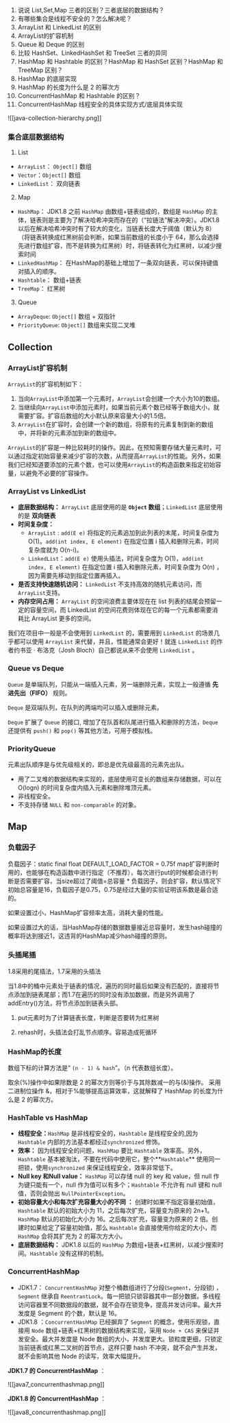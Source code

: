 1. 说说 List,Set,Map 三者的区别？三者底层的数据结构？
2. 有哪些集合是线程不安全的？怎么解决呢？
3. ArrayList 和 LinkedList 的区别
4. ArrayList的扩容机制
5. Queue 和 Deque 的区别
6. 比较 HashSet、LinkedHashSet 和 TreeSet 三者的异同
7. HashMap 和 Hashtable 的区别？HashMap 和 HashSet 区别？HashMap 和 TreeMap 区别？
8. HashMap 的底层实现
9. HashMap 的长度为什么是 2 的幂次方
10. ConcurrentHashMap 和 Hashtable 的区别？
11. ConcurrentHashMap 线程安全的具体实现方式/底层具体实现

![[java-collection-hierarchy.png]]

### 集合底层数据结构

1. List

-   `ArrayList`： `Object[]` 数组
-   `Vector`：`Object[]` 数组
-   `LinkedList`： 双向链表

2. Map
-   `HashMap`： JDK1.8 之前 `HashMap` 由数组+链表组成的，数组是 `HashMap` 的主体，链表则是主要为了解决哈希冲突而存在的（“拉链法”解决冲突）。JDK1.8 以后在解决哈希冲突时有了较大的变化，当链表长度大于阈值（默认为 8）（将链表转换成红黑树前会判断，如果当前数组的长度小于 64，那么会选择先进行数组扩容，而不是转换为红黑树）时，将链表转化为红黑树，以减少搜索时间
-   `LinkedHashMap`： 在HashMap的基础上增加了一条双向链表，可以保持键值对插入的顺序。
-   `Hashtable`： 数组+链表
-   `TreeMap`： 红黑树

3. Queue

-   `ArrayDeque`: `Object[]` 数组 + 双指针
-   `PriorityQueue`: `Object[]` 数组来实现二叉堆

## Collection

### ArrayList扩容机制

`ArrayList`的扩容机制如下：

1.  当向`ArrayList`中添加第一个元素时，`ArrayList`会创建一个大小为10的数组。
2.  当继续向`ArrayList`中添加元素时，如果当前元素个数已经等于数组大小，就需要扩容。扩容后数组的大小默认原来容量大小的1.5倍。
3.  `ArrayList`在扩容时，会创建一个新的数组，将原有的元素复制到新的数组中，并将新的元素添加到新的数组中。

`ArrayList`的扩容是一种比较耗时的操作。因此，在预知需要存储大量元素时，可以通过指定初始容量来减少扩容的次数，从而提高`ArrayList`的性能。另外，如果我们已经知道要添加的元素个数，也可以使用`ArrayList`的构造函数来指定初始容量，以避免不必要的扩容操作。

### ArrayList vs LinkedList 

-   **底层数据结构：** `ArrayList` 底层使用的是 **`Object` 数组**；`LinkedList` 底层使用的是 **双向链表** 
-   **时间复杂度：**
    -   `ArrayList` : `add(E e)` 将指定的元素追加到此列表的末尾，时间复杂度为 O(1)。`add(int index, E element)`  在指定位置 i 插入和删除元素，时间复杂度就为 O(n-i)。
    -   `LinkedList`：`add(E e)` 使用头插法，时间复杂度为 O(1)，`add(int index, E element)`  在指定位置 i 插入和删除元素，时间复杂度为 O(n) ，因为需要先移动到指定位置再插入。
-   **是否支持快速随机访问：** `LinkedList` 不支持高效的随机元素访问，而 `ArrayList`支持。
-   **内存空间占用：** `ArrayList` 的空间浪费主要体现在在 list 列表的结尾会预留一定的容量空间，而 LinkedList 的空间花费则体现在它的每一个元素都需要消耗比 ArrayList 更多的空间。

我们在项目中一般是不会使用到 `LinkedList` 的，需要用到 `LinkedList` 的场景几乎都可以使用 `ArrayList` 来代替，并且，性能通常会更好！就连 `LinkedList` 的作者约书亚 · 布洛克（Josh Bloch）自己都说从来不会使用 `LinkedList` 。

### Queue vs Deque

`Queue` 是单端队列，只能从一端插入元素，另一端删除元素，实现上一般遵循 **先进先出（FIFO）** 规则。

`Deque` 是双端队列，在队列的两端均可以插入或删除元素。

`Deque` 扩展了 `Queue` 的接口, 增加了在队首和队尾进行插入和删除的方法，`Deque` 还提供有 `push()` 和 `pop()` 等其他方法，可用于模拟栈。

### PriorityQueue

元素出队顺序是与优先级相关的，即总是优先级最高的元素先出队。

- 用了二叉堆的数据结构来实现的，底层使用可变长的数组来存储数据，可以在 O(logn) 的时间复杂度内插入元素和删除堆顶元素。
- 非线程安全。
- 不支持存储 `NULL` 和 `non-comparable` 的对象。
## Map

### 负载因子

负载因子：static final float DEFAULT_LOAD_FACTOR = 0.75f
map扩容判断时用的，也能够在构造函数中进行指定（不推荐），每次进行put的时候都会进行判断是否需要扩容，当size超过了阈值=总容量 * 负载因子，则会扩容，默认情况下初始总容量是16，负载因子是0.75，0.75是经过大量的实验证明该系数是最合适的。

如果设置过小，HashMap扩容频率太高，消耗大量的性能。

如果设置过大的话，当HashMap存储的数据数量接近总容量时，发生hash碰撞的概率将达到接近1，这违背的HashMap减少hash碰撞的原则。

### 头插尾插

1.8采用的尾插法，1.7采用的头插法

当1.8中的桶中元素处于链表的情况，遍历的同时最后如果没有匹配的，直接将节点添加到链表尾部；而1.7在遍历的同时没有添加数据，而是另外调用了addEntry()方法，将节点添加到链表头部。

1. put元素时为了计算链表长度，判断是否要转为红黑树

2. rehash时，头插法会打乱节点顺序。容易造成死循环

### HashMap的长度

数组下标的计算方法是“ `(n - 1) & hash`”。（n 代表数组长度）。

取余(%)操作中如果除数是 2 的幂次方则等价于与其除数减一的与(&)操作。
采用二进制位操作 &，相对于%能够提高运算效率，这就解释了 HashMap 的长度为什么是 2 的幂次方。

### HashTable vs HashMap

-   **线程安全：**`HashMap` 是非线程安全的，`Hashtable` 是线程安全的,因为 `Hashtable` 内部的方法基本都经过`synchronized` 修饰。
-   **效率：** 因为线程安全的问题，`HashMap` 要比 `Hashtable` 效率高。另外，`Hashtable` 基本被淘汰，不要在代码中使用它，整个**`Hashtable`** 使用同一把锁，使用`synchronized` 来保证线程安全，效率非常低下。
-   **Null key 和Null value：** `HashMap` 可以存储 null 的 key 和 value，但 null 作为键只能有一个，null 作为值可以有多个；`Hashtable` 不允许有 null 键和 null 值，否则会抛出 `NullPointerException`。
-   **初始容量大小和每次扩充容量大小的不同 ：** 创建时如果不指定容量初始值，`Hashtable` 默认的初始大小为 11，之后每次扩充，容量变为原来的 2n+1。`HashMap` 默认的初始化大小为 16。之后每次扩充，容量变为原来的 2 倍。创建时如果给定了容量初始值，那么 `Hashtable` 会直接使用你给定的大小，而 `HashMap` 会将其扩充为 2 的幂次方大小。
-   **底层数据结构：** JDK1.8 以后的 `HashMap` 为数组+链表+红黑树，以减少搜索时间。`Hashtable` 没有这样的机制。

### ConcurrentHashMap

-   JDK1.7： `ConcurrentHashMap` 对整个桶数组进行了分段(`Segment`，分段锁) ，`Segment` 继承自 `ReentrantLock`。每一把锁只锁容器其中一部分数据，多线程访问容器里不同数据段的数据，就不会存在锁竞争，提高并发访问率。最大并发度是 Segment 的个数，默认是 16。
-   JDK1.8 ：`ConcurrentHashMap` 已经摒弃了 `Segment` 的概念，使用乐观锁，直接用 `Node` 数组+链表+红黑树的数据结构来实现，采用 `Node + CAS` 来保证并发安全。最大并发度是 Node 数组的大小，并发度更大。锁粒度更细，只锁定当前链表或红黑二叉树的首节点，这样只要 hash 不冲突，就不会产生并发，就不会影响其他 Node 的读写，效率大幅提升。

**JDK1.7 的 ConcurrentHashMap** ：

![[java7_concurrenthashmap.png]]

**JDK1.8 的 ConcurrentHashMap** ：

![[java8_concurrenthashmap.png]]